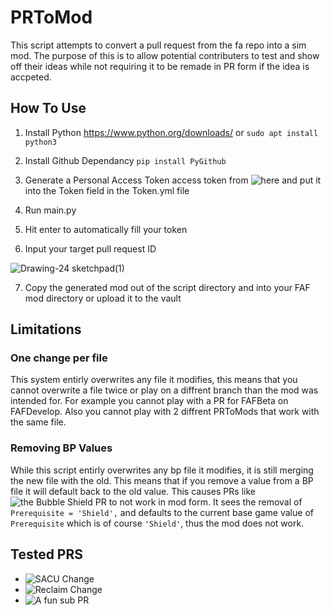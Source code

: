 # PRToMod
This script attempts to convert a pull request from the fa repo into a sim mod. The purpose of this is to allow potential contributers to test and show off their ideas while not requiring it to be remade in PR form if the idea is accpeted.

## How To Use

1. Install Python
https://www.python.org/downloads/ or `sudo apt install python3`

2. Install Github Dependancy
`pip install PyGithub`

3. Generate a Personal Access Token access token from ![here](https://github.com/settings/tokens) and put it into the Token field in the Token.yml file

4. Run main.py

5. Hit enter to automatically fill your token

6. Input your target pull request ID

![Drawing-24 sketchpad(1)](https://user-images.githubusercontent.com/68761514/220483303-0997f8a6-599b-4da8-98f3-d6432ff1ce0d.png)

7. Copy the generated mod out of the script directory and into your FAF mod directory or upload it to the vault



## Limitations
### One change per file
This system entirly overwrites any file it modifies, this means that you cannot overwrite a file twice or play on a diffrent branch than the mod was intended for. For example you cannot play with a PR for FAFBeta on FAFDevelop. Also you cannot play with 2 diffrent PRToMods that work with the same file.
### Removing BP Values
While this script entirly overwrites any bp file it modifies, it is still merging the new file with the old. This means that if you remove a value from a BP file it will default back to the old value. This causes PRs like ![the Bubble Shield PR](https://github.com/FAForever/fa/pull/4434) to not work in mod form. It sees the removal of `Prerequisite = 'Shield',` and defaults to the current base game value of `Prerequisite` which is of course `'Shield'`, thus the mod does not work. 

## Tested PRS
* ![SACU Change](https://github.com/FAForever/fa/pull/4621)
* ![Reclaim Change](https://github.com/FAForever/fa/pull/4705)
* ![A fun sub PR](https://github.com/FAForever/fa/pull/4094)
